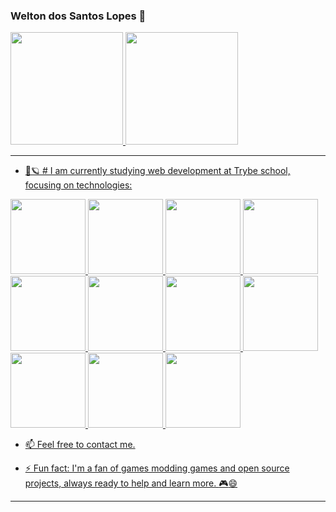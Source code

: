 ### Welton dos Santos Lopes  👋
 <div>
  <a href="https://github.com/wltonlopes">
  <img height="180em" src="https://github-readme-stats.vercel.app/api?username=wltonlopes&show_icons=true&theme=dracula&include_all_commits=true&count_private=true"/>
  <img height="180em" src="https://github-readme-stats.vercel.app/api/top-langs/?username=wltonlopes&layout=compact&langs_count=7&theme=dracula"/>
</div>

---

- :rocket::ringed_planet: # I am currently studying web development at Trybe school, focusing on technologies:
 
 <img src="https://cdn.jsdelivr.net/gh/devicons/devicon/icons/javascript/javascript-original.svg" height="120px"/>
 <img src="https://cdn.jsdelivr.net/gh/devicons/devicon/icons/typescript/typescript-original.svg" height="120px"/>
 <img src="https://cdn.jsdelivr.net/gh/devicons/devicon/icons/nodejs/nodejs-original-wordmark.svg" height="120px"/>
<img src="https://cdn.jsdelivr.net/gh/devicons/devicon/icons/git/git-original.svg" height="120px"/>
<img src="https://cdn.jsdelivr.net/gh/devicons/devicon/icons/html5/html5-original.svg" height="120px"/>

<img src="https://cdn.jsdelivr.net/gh/devicons/devicon/icons/express/express-original.svg" height="120px"/>
<img src="https://cdn.jsdelivr.net/gh/devicons/devicon/icons/python/python-original-wordmark.svg" height="120px"/>

<img src="https://cdn.jsdelivr.net/gh/devicons/devicon/icons/css3/css3-original-wordmark.svg" height="120px"/>
<img src="https://cdn.jsdelivr.net/gh/devicons/devicon/icons/mysql/mysql-original.svg" height="120px"/>
<img src="https://cdn.jsdelivr.net/gh/devicons/devicon/icons/postgresql/postgresql-original-wordmark.svg" height="120px"/>

<img src="https://cdn.jsdelivr.net/gh/devicons/devicon/icons/react/react-original-wordmark.svg" height="120px"/>

- 📫 Feel free to contact me.

- ⚡ Fun fact: I'm a fan of games modding games and open source projects, always ready to help and learn more. :video_game::smile:
- ---
